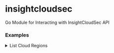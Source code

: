 # insightcloudsec
Go Module for Interacting with InsightCloudSec API

### Examples


<details><summary>List Cloud Regions</summary>
	
```go
package main

import (
	"fmt"
	"os"

	"github.com/gstotts/insightcloudsec"
)

func main() {
	// Get a client
	c, err := insightcloudsec.NewClient()
	if err != nil {
		fmt.Println(err)
	}

	clouds, err := c.List_Clouds()
	if err != nil {
		fmt.Println(err)
		os.Exit(1)
	}
	for _, cloud := range clouds.Clouds {
		fmt.Printf("Name: %s\n", cloud.Name)
		regions, _ := c.List_Cloud_Regions(cloud)
		fmt.Println("Regions:")
		for _, region := range regions.Regions {
			fmt.Printf("- %s\n", region.Name)
		}
	}
}
```
</details>

